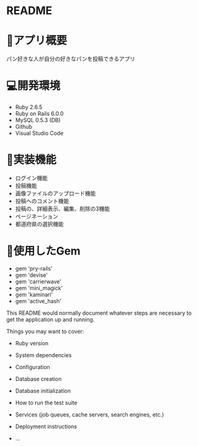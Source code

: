 # README

# 🍞アプリ概要
パン好きな人が自分の好きなパンを投稿できるアプリ

# 💻開発環境

- Ruby 2.6.5
- Ruby on Rails 6.0.0
- MySQL 0.5.3 (DB)
- Github
- Visual Studio Code

# 🥖実装機能
- ログイン機能
- 投稿機能
- 画像ファイルのアップロード機能
- 投稿へのコメント機能
- 投稿の、詳細表示、編集、削除の3機能
- ページネーション
- 都道府県の選択機能

# 🥐使用したGem
- gem 'pry-rails'
- gem 'devise'
- gem 'carrierwave'
- gem 'mini_magick'
- gem 'kaminari'
- gem 'active_hash'


This README would normally document whatever steps are necessary to get the
application up and running.

Things you may want to cover:

* Ruby version

* System dependencies

* Configuration

* Database creation

* Database initialization

* How to run the test suite

* Services (job queues, cache servers, search engines, etc.)

* Deployment instructions

* ...
